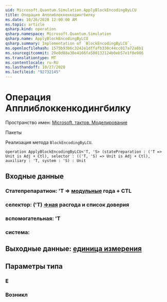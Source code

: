 ```yaml
---
uid: Microsoft.Quantum.Simulation.ApplyBlockEncodingByLCU
title: Операция Апплиблоккенкодингбилку
ms.date: 10/26/2020 12:00:00 AM
ms.topic: article
qsharp.kind: operation
qsharp.namespace: Microsoft.Quantum.Simulation
qsharp.name: ApplyBlockEncodingByLCU
qsharp.summary: Implementation of `BlockEncodingByLCU`.
ms.openlocfilehash: 1575b93b6c3242e1dffafb330c44cc017a72a8b1
ms.sourcegitcommit: 29e0d88a30e4166fa580132124b0eb57e1f0e986
ms.translationtype: MT
ms.contentlocale: ru-RU
ms.lasthandoff: 10/27/2020
ms.locfileid: "92732145"
---
```

# <a name="applyblockencodingbylcu-operation"></a>Операция Апплиблоккенкодингбилку

Пространство имен: [Microsoft. тактов. Моделирование](xref:Microsoft.Quantum.Simulation)

Пакеты [](https://nuget.org/packages/)


Реализация метода `BlockEncodingByLCU`.

```qsharp
operation ApplyBlockEncodingByLCU<'T, 'S> (statePreparation : ('T => Unit is Adj + Ctl), selector : (('T, 'S) => Unit is Adj + Ctl), auxiliary : 'T, system : 'S) : Unit
```


## <a name="input"></a>Входные данные

### <a name="statepreparation--t--unit-adj--ctl"></a>Статепрепаратион: 'T => [модульные](xref:microsoft.quantum.lang-ref.unit) года + CTL




### <a name="selector--ts--unit-adj--ctl"></a>селектор: ('T) [=>ная](xref:microsoft.quantum.lang-ref.unit) расгода и список доверия




### <a name="auxiliary--t"></a>вспомогательная: 'T




### <a name="system--s"></a>система:





## <a name="output--unit"></a>Выходные данные: [единица измерения](xref:microsoft.quantum.lang-ref.unit)



## <a name="type-parameters"></a>Параметры типа

### <a name="t"></a>Е


### <a name="s"></a>Возникл

